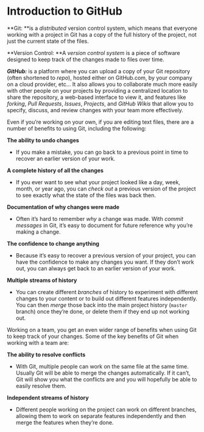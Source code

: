 # Introduction to GitHub

**Git: **is a _distributed_ version control system, which means that everyone working with a project in Git has a copy of the full history of the project, not just the current state of the files.

**Version Control: **A _version control system_ is a piece of software designed to keep track of the changes made to files over time.

_**GitHub:**_ is a platform where you can upload a copy of your Git repository \(often shortened to _repo_\), hosted either on GitHub.com, by your company on a cloud provider, etc...  It also allows you to collaborate much more easily with other people on your projects by providing a centralized location to share the repository, a web-based interface to view it, and features like _forking_, _Pull Requests_, _Issues_, _Projects_, and _GitHub Wikis_ that allow you to specify, discuss, and review changes with your team more effectively.

Even if you’re working on your own, if you are editing text files, there are a number of benefits to using Git, including the following:

**The ability to undo changes**

* If you make a mistake, you can go back to a previous point in time to recover an earlier version of your work.

**A complete history of all the changes**

* If you ever want to see what your project looked like a day, week, month, or year ago, you can _check out_ a previous version of the project to see exactly what the state of the files was back then.

**Documentation of why changes were made**

* Often it’s hard to remember _why_ a change was made. With _commit messages_ in Git, it’s easy to document for future reference why you’re making a change.

**The confidence to change anything**

* Because it’s easy to recover a previous version of your project, you can have the confidence to make any changes you want. If they don’t work out, you can always get back to an earlier version of your work.

**Multiple streams of history**

* You can create different _branches_ of history to experiment with different changes to your content or to build out different features independently. You can then _merge_ those back into the main project history \(`master` branch\) once they’re done, or delete them if they end up not working out.

Working on a team, you get an even wider range of benefits when using Git to keep track of your changes. Some of the key benefits of Git when working with a team are:

**The ability to resolve conflicts**

* With Git, multiple people can work on the same file at the same time. Usually Git will be able to merge the changes automatically. If it can’t, Git will show you what the conflicts are and you will hopefully be able to easily resolve them.

**Independent streams of history**

* Different people working on the project can work on different branches, allowing them to work on separate features independently and then merge the features when they’re done.



